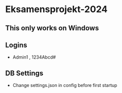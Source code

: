 # Eksamensprojekt-2024
## This only works on Windows
## Logins
- Admin1 , 1234Abcd#

## DB Settings
- Change settings.json in config before first startup
